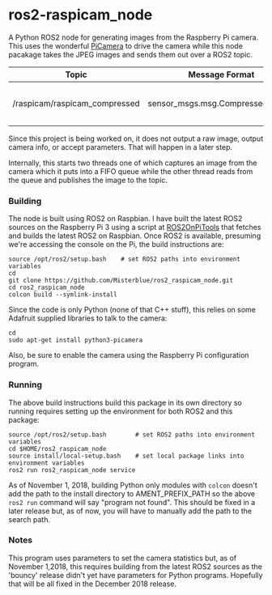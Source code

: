 # ros2-raspicam_node

A Python ROS2 node for generating images from the Raspberry Pi camera. This uses the wonderful [PiCamera] to drive the camera while this node pacakage takes the JPEG images and sends them out over a ROS2 topic.

| Topic                         | Message Format                   | Data                                                       |
| ----------------------------- | -------------------------------- | ---------------------------------------------------------- |
| /raspicam/raspicam_compressed | sensor_msgs.msg.CompressedImage_ | data: image<br>format: "jpeg"<br>header.frame_id: frameNum |

Since this project is being worked on, it does not output a raw image, output camera info, or accept parameters. That will happen in a later step.

Internally, this starts two threads one of which captures an image from the camera which it puts into a FIFO queue while the other thread reads from the queue and publishes the image to the topic.

### Building

The node is built using ROS2 on Raspbian. I have built the latest ROS2 sources on the Raspberry Pi 3 using a script at [ROS2OnPiTools] that fetches and builds the latest ROS2 on Raspbian. Once ROS2 is available, presuming we're accessing the console on the Pi, the build instructions are:

```
source /opt/ros2/setup.bash    # set ROS2 paths into environment variables
cd
git clone https://github.com/Misterblue/ros2_raspicam_node.git
cd ros2_raspicam_node
colcon build --symlink-install
```

Since the code is only Python (none of that C++ stuff), this relies on some Adafruit supplied libraries to talk to the camera:

```
cd
sudo apt-get install python3-picamera
```

Also, be sure to enable the camera using the Raspberry Pi configuration program.

### Running

The above build instructions build this package in its own directory so running requires setting up the environment for both ROS2 and this package:

```
source /opt/ros2/setup.bash        # set ROS2 paths into environment variables
cd $HOME/ros2_raspicam_node
source install/local-setup.bash    # set local package links into environment variables
ros2 run ros2_raspicam_node service
```

As of November 1, 2018, building Python only modules with ```colcon``` doesn't add the path to the install directory to AMENT_PREFIX_PATH so the above ```ros2 run``` command will say "program not found". This should be fixed in a later release but, as of now, you will have to manually add the path to the search path.

### Notes

This program uses parameters to set the camera statistics but, as of November 1,2018, this requires
building from the latest ROS2 sources as the 'bouncy' release didn't yet have parameters for
Python programs. Hopefully that will be all fixed in the December 2018 release.

[PiCamera]: https://picamera.readthedocs.io/en/release-1.13/

[ROS2OnPiTools]: https://github.com/Misterblue/ROS2OnPiTools


